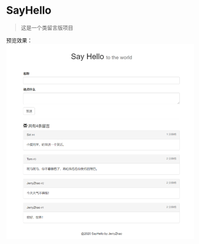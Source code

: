# SayHello 
> 这是一个类留言版项目

预览效果：
![](https://github.com/jjzgood/sayhello/blob/master/app/static/img/sayhello.PNG)